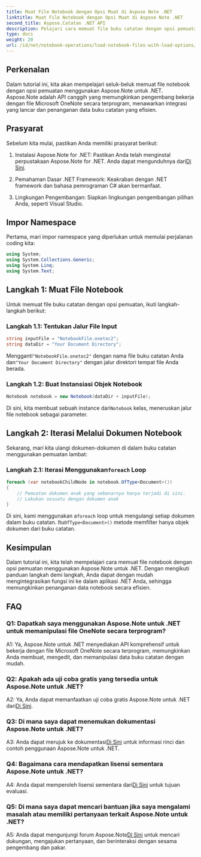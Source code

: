 ```yaml
---
title: Muat File Notebook dengan Opsi Muat di Aspose Note .NET
linktitle: Muat File Notebook dengan Opsi Muat di Aspose Note .NET
second_title: Aspose.Catatan .NET API
description: Pelajari cara memuat file buku catatan dengan opsi pemuatan menggunakan Aspose.Note untuk .NET. Integrasikan fungsi ini dengan mulus ke dalam aplikasi .NET Anda untuk penanganan data buku catatan yang efisien.
type: docs
weight: 20
url: /id/net/notebook-operations/load-notebook-files-with-load-options/
---
```

## Perkenalan

Dalam tutorial ini, kita akan mempelajari seluk-beluk memuat file notebook dengan opsi pemuatan menggunakan Aspose.Note untuk .NET. Aspose.Note adalah API canggih yang memungkinkan pengembang bekerja dengan file Microsoft OneNote secara terprogram, menawarkan integrasi yang lancar dan penanganan data buku catatan yang efisien.

## Prasyarat

Sebelum kita mulai, pastikan Anda memiliki prasyarat berikut:

1.  Instalasi Aspose.Note for .NET: Pastikan Anda telah menginstal perpustakaan Aspose.Note for .NET. Anda dapat mengunduhnya dari[Di Sini](https://releases.aspose.com/note/net/).

2. Pemahaman Dasar .NET Framework: Keakraban dengan .NET framework dan bahasa pemrograman C# akan bermanfaat.

3. Lingkungan Pengembangan: Siapkan lingkungan pengembangan pilihan Anda, seperti Visual Studio.

## Impor Namespace

Pertama, mari impor namespace yang diperlukan untuk memulai perjalanan coding kita:

```csharp
using System;
using System.Collections.Generic;
using System.Linq;
using System.Text;
```

## Langkah 1: Muat File Notebook

Untuk memuat file buku catatan dengan opsi pemuatan, ikuti langkah-langkah berikut:

### Langkah 1.1: Tentukan Jalur File Input

```csharp
string inputFile = "NotebookFile.onetoc2";
string dataDir = "Your Document Directory";
```

 Mengganti`"NotebookFile.onetoc2"` dengan nama file buku catatan Anda dan`"Your Document Directory"` dengan jalur direktori tempat file Anda berada.

### Langkah 1.2: Buat Instansiasi Objek Notebook

```csharp
Notebook notebook = new Notebook(dataDir + inputFile);
```

 Di sini, kita membuat sebuah instance dari`Notebook` kelas, meneruskan jalur file notebook sebagai parameter.

## Langkah 2: Iterasi Melalui Dokumen Notebook

Sekarang, mari kita ulangi dokumen-dokumen di dalam buku catatan menggunakan pemuatan lambat:

###  Langkah 2.1: Iterasi Menggunakan`foreach` Loop

```csharp
foreach (var notebookChildNode in notebook.OfType<Document>()) 
{
    // Pemuatan dokumen anak yang sebenarnya hanya terjadi di sini.
    // Lakukan sesuatu dengan dokumen anak
}
```

 Di sini, kami menggunakan a`foreach` loop untuk mengulangi setiap dokumen dalam buku catatan. Itu`OfType<Document>()` metode memfilter hanya objek dokumen dari buku catatan.

## Kesimpulan

Dalam tutorial ini, kita telah mempelajari cara memuat file notebook dengan opsi pemuatan menggunakan Aspose.Note untuk .NET. Dengan mengikuti panduan langkah demi langkah, Anda dapat dengan mudah mengintegrasikan fungsi ini ke dalam aplikasi .NET Anda, sehingga memungkinkan penanganan data notebook secara efisien.

## FAQ

### Q1: Dapatkah saya menggunakan Aspose.Note untuk .NET untuk memanipulasi file OneNote secara terprogram?

A1: Ya, Aspose.Note untuk .NET menyediakan API komprehensif untuk bekerja dengan file Microsoft OneNote secara terprogram, memungkinkan Anda membuat, mengedit, dan memanipulasi data buku catatan dengan mudah.

### Q2: Apakah ada uji coba gratis yang tersedia untuk Aspose.Note untuk .NET?

A2: Ya, Anda dapat memanfaatkan uji coba gratis Aspose.Note untuk .NET dari[Di Sini](https://releases.aspose.com/).

### Q3: Di mana saya dapat menemukan dokumentasi Aspose.Note untuk .NET?

 A3: Anda dapat merujuk ke dokumentasi[Di Sini](https://reference.aspose.com/note/net/) untuk informasi rinci dan contoh penggunaan Aspose.Note untuk .NET.

### Q4: Bagaimana cara mendapatkan lisensi sementara Aspose.Note untuk .NET?

 A4: Anda dapat memperoleh lisensi sementara dari[Di Sini](https://purchase.aspose.com/temporary-license/) untuk tujuan evaluasi.

### Q5: Di mana saya dapat mencari bantuan jika saya mengalami masalah atau memiliki pertanyaan terkait Aspose.Note untuk .NET?

 A5: Anda dapat mengunjungi forum Aspose.Note[Di Sini](https://forum.aspose.com/c/note/28) untuk mencari dukungan, mengajukan pertanyaan, dan berinteraksi dengan sesama pengembang dan pakar.